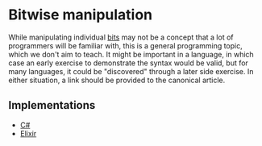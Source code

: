 # Bitwise manipulation

While manipulating individual [bits](../types/bit.md) may not be a concept that a lot of programmers will be familiar with, this is a general programming topic, which we don't aim to teach. It might be important in a language, in which case an early exercise to demonstrate the syntax would be valid, but for many languages, it could be "discovered" through a later side exercise. In either situation, a link should be provided to the canonical article.

## Implementations

- [C#][implementation-csharp]
- [Elixir][implementation-elixir]

[implementation-csharp]: ../../languages/csharp/exercises/concept/flag-enums/.docs/introduction.md
[implementation-elixir]: ../../languages/elixir/exercises/concept/anonymous-functions/.docs/introduction.md
